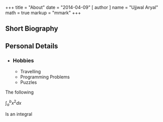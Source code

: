 +++
title = "About"
date = "2014-04-09"
[ author ]
  name = "Ujjwal Aryal"
math = true
markup = "mmark"
+++

## Short Biography


## Personal Details


* ### Hobbies
    * Travelling
    * Programming Problems
    * Puzzles

The following

$\int_{a}^{b} x^2 dx$

Is an integral